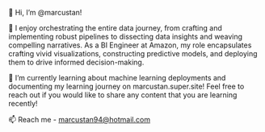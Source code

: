 👋 Hi, I’m @marcustan! 

👀 I enjoy orchestrating the entire data journey, from crafting and implementing robust pipelines to dissecting data insights and weaving compelling narratives. As a BI Engineer at Amazon, my role encapsulates crafting vivid visualizations, constructing predictive models, and deploying them to drive informed decision-making.

🌱 I’m currently learning about machine learning deployments and documenting my learning journey on marcustan.super.site! Feel free to reach out if you would like to share any content that you are learning recently! 

📫 Reach me - marcustan94@hotmail.com
